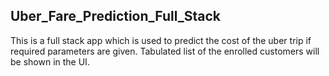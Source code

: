 ## Uber_Fare_Prediction_Full_Stack
This is a full stack app which is used to predict the cost of the uber trip if required parameters are given. Tabulated list of the enrolled customers will be shown in the UI.
